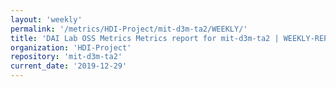 ```yaml
---
layout: 'weekly'
permalink: '/metrics/HDI-Project/mit-d3m-ta2/WEEKLY/'
title: 'DAI Lab OSS Metrics Metrics report for mit-d3m-ta2 | WEEKLY-REPORT-2019-12-29'
organization: 'HDI-Project'
repository: 'mit-d3m-ta2'
current_date: '2019-12-29'
---
```

